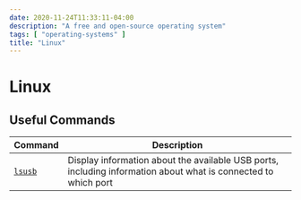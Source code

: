 ```yaml
---
date: 2020-11-24T11:33:11-04:00
description: "A free and open-source operating system"
tags: [ "operating-systems" ]
title: "Linux"
---
```


# Linux

## Useful Commands

| Command                                                           | Description                                                                                                    |
| ----------------------------------------------------------------- | -------------------------------------------------------------------------------------------------------------- |
| [`lsusb`](https://www.man7.org/linux/man-pages/man8/lsusb.8.html) | Display information about the available USB ports, including information about what is connected to which port |
